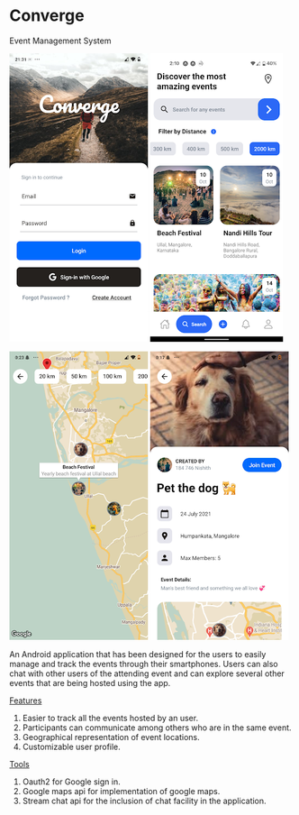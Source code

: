 # Converge
Event Management System
<!-- [Final year project] -->

![login](./screenshots/login.png)
![search](./screenshots/search.png)

![map](./screenshots/Map.png)
![Event](./screenshots/Event.png)


An Android application that has been designed for the users to easily manage and track the events through their smartphones. Users can also chat with other users of the attending event and can explore several other events that are being hosted using the app.

<ins>Features</ins>
1. Easier to track all the events hosted by an user.
2. Participants can communicate among others who are in the same event.
3. Geographical representation of event locations.
4. Customizable user profile. 

<u>Tools</u>
1. Oauth2 for Google sign in.
2. Google maps api for implementation of google maps.
3. Stream chat api for the inclusion of chat facility in the application.

